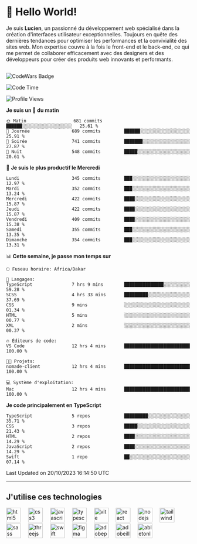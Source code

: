 # 👋 Hello World!

Je suis **Lucien**, un passionné du développement web spécialisé dans la création d'interfaces utilisateur exceptionnelles. Toujours en quête des dernières tendances pour optimiser les performances et la convivialité des sites web. Mon expertise couvre à la fois le front-end et le back-end, ce qui me permet de collaborer efficacement avec des designers et des développeurs pour créer des produits web innovants et performants.

##

![CodeWars Badge](https://www.codewars.com/users/xyhomi3/badges/small)

<!--START_SECTION:waka-->
![Code Time](http://img.shields.io/badge/Code%20Time-122%20hrs%2038%20mins-blue)

![Profile Views](http://img.shields.io/badge/Vues%20du%20profil-18-blue)

**Je suis un 🐤 du matin** 

```text
🌞 Matin                  681 commits         ██████░░░░░░░░░░░░░░░░░░░   25.61 % 
🌆 Journée                689 commits         ██████░░░░░░░░░░░░░░░░░░░   25.91 % 
🌃 Soirée                 741 commits         ███████░░░░░░░░░░░░░░░░░░   27.87 % 
🌙 Nuit                   548 commits         █████░░░░░░░░░░░░░░░░░░░░   20.61 % 
```
📅 **Je suis le plus productif le Mercredi** 

```text
Lundi                    345 commits         ███░░░░░░░░░░░░░░░░░░░░░░   12.97 % 
Mardi                    352 commits         ███░░░░░░░░░░░░░░░░░░░░░░   13.24 % 
Mercredi                 422 commits         ████░░░░░░░░░░░░░░░░░░░░░   15.87 % 
Jeudi                    422 commits         ████░░░░░░░░░░░░░░░░░░░░░   15.87 % 
Vendredi                 409 commits         ████░░░░░░░░░░░░░░░░░░░░░   15.38 % 
Samedi                   355 commits         ███░░░░░░░░░░░░░░░░░░░░░░   13.35 % 
Dimanche                 354 commits         ███░░░░░░░░░░░░░░░░░░░░░░   13.31 % 
```


📊 **Cette semaine, je passe mon temps sur** 

```text
🕑︎ Fuseau horaire: Africa/Dakar

💬 Langages: 
TypeScript               7 hrs 9 mins        ███████████████░░░░░░░░░░   59.28 % 
SCSS                     4 hrs 33 mins       █████████░░░░░░░░░░░░░░░░   37.69 % 
CSS                      9 mins              ░░░░░░░░░░░░░░░░░░░░░░░░░   01.34 % 
HTML                     5 mins              ░░░░░░░░░░░░░░░░░░░░░░░░░   00.77 % 
XML                      2 mins              ░░░░░░░░░░░░░░░░░░░░░░░░░   00.37 % 

🔥 Éditeurs de code: 
VS Code                  12 hrs 4 mins       █████████████████████████   100.00 % 

🐱‍💻 Projets: 
nomade-client            12 hrs 4 mins       █████████████████████████   100.00 % 

💻 Système d'exploitation: 
Mac                      12 hrs 4 mins       █████████████████████████   100.00 % 
```

**Je code principalement en TypeScript** 

```text
TypeScript               5 repos             █████████░░░░░░░░░░░░░░░░   35.71 % 
CSS                      3 repos             █████░░░░░░░░░░░░░░░░░░░░   21.43 % 
HTML                     2 repos             ████░░░░░░░░░░░░░░░░░░░░░   14.29 % 
JavaScript               2 repos             ████░░░░░░░░░░░░░░░░░░░░░   14.29 % 
Swift                    1 repo              ██░░░░░░░░░░░░░░░░░░░░░░░   07.14 % 
```




 Last Updated on 20/10/2023 16:14:50 UTC
<!--END_SECTION:waka-->
---

## J'utilise ces technologies

<div align="left">
  <img src="https://skillicons.dev/icons?i=html" height="40" alt="html5 logo"  />
  <img width="12" />
  <img src="https://skillicons.dev/icons?i=css" height="40" alt="css3 logo"  />
  <img width="12" />
  <img src="https://skillicons.dev/icons?i=js" height="40" alt="javascript logo"  />
  <img width="12" />
  <img src="https://skillicons.dev/icons?i=ts" height="40" alt="typescript logo"  />
  <img width="12" />
  <img src="https://skillicons.dev/icons?i=vite" height="40" alt="vite logo"  />
  <img width="12" />
  <img src="https://skillicons.dev/icons?i=react" height="40" alt="react logo"  />
  <img width="12" />
  <img src="https://cdn.jsdelivr.net/gh/devicons/devicon/icons/nodejs/nodejs-original.svg" height="40" alt="nodejs logo"  />
  <img width="12" />
  <img src="https://skillicons.dev/icons?i=tailwind" height="40" alt="tailwindcss logo"  />
  <img width="12" />
  <img src="https://skillicons.dev/icons?i=sass" height="40" alt="sass logo"  />
  <img width="12" />
  <img src="https://skillicons.dev/icons?i=threejs" height="40" alt="threejs logo"  />
  <img width="12" />
  <img src="https://skillicons.dev/icons?i=swift" height="40" alt="swift logo"  />
  <img width="12" />
  <img src="https://skillicons.dev/icons?i=figma" height="40" alt="figma logo"  />
  <img width="12" />
  <img src="https://skillicons.dev/icons?i=ps" height="40" alt="adobephotoshop logo"  />
  <img width="12" />
  <img src="https://skillicons.dev/icons?i=ai" height="40" alt="adobeillustrator logo"  />
  <img width="12" />
  <img src="https://skillicons.dev/icons?i=ableton" height="40" alt="abletonlive logo"  />
</div>



